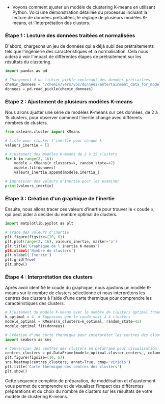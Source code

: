 - Voyons comment ajuster un modèle de clustering K-means en utilisant Python. Voici une démonstration détaillée du processus incluant la lecture de données prétraitées, le réglage de plusieurs modèles K-means, et l'interprétation des clusters.

### Étape 1 : Lecture des données traitées et normalisées
D'abord, chargeons un jeu de données qui a déjà subi des prétraitements tels que l'ingénierie des caractéristiques et la normalisation. Cela nous aidera à voir l'impact de différentes étapes de prétraitement sur les résultats du clustering.

```python
import pandas as pd

# Chargement d'un fichier pickle contenant des données prétraitées
chemin_donnees = '/chemin/vers/vos/donnees/entertainment_data_for_modeling.pkl'
donnees = pd.read_pickle(chemin_donnees)
```

### Étape 2 : Ajustement de plusieurs modèles K-means
Nous allons ajuster une série de modèles K-means sur ces données, de 2 à 15 clusters, pour observer comment l'inertie change avec différents nombres de clusters.

```python
from sklearn.cluster import KMeans

# Liste pour stocker l'inertie pour chaque k
valeurs_inertie = []

# Ajustement des modèles K-means de 2 à 15 clusters
for k in range(2, 16):
    modele = KMeans(n_clusters=k, random_state=42)
    modele.fit(donnees)
    valeurs_inertie.append(modele.inertia_)

# Impression des valeurs d'inertie pour les examiner
print(valeurs_inertie)
```

### Étape 3 : Création d'un graphique de l'inertie
Ensuite, nous allons tracer ces valeurs d'inertie pour trouver le « coude », qui peut aider à décider du nombre optimal de clusters.

```python
import matplotlib.pyplot as plt

# Tracé des valeurs d'inertie
plt.figure(figsize=(10, 6))
plt.plot(range(2, 16), valeurs_inertie, marker='o')
plt.title('Graphique de l'inertie K-means')
plt.xlabel('Nombre de clusters')
plt.ylabel('Inertie')
plt.grid(True)
plt.show()
```

### Étape 4 : Interprétation des clusters
Après avoir identifié le coude du graphique, nous ajustons un modèle K-means sur le nombre de clusters sélectionné et nous interprétons les centres des clusters à l'aide d'une carte thermique pour comprendre les caractéristiques des clusters.

```python
# Ajustement du modèle K-means avec le nombre de clusters optimal trouvé
k_optimal = 4  # Supposons que le coude soit à 4 clusters
modele_optimal = KMeans(n_clusters=k_optimal, random_state=42)
modele_optimal.fit(donnees)

# Création d'une carte thermique pour interpréter les centres des clusters
import seaborn as sns

# Conversion des centres des clusters en DataFrame pour visualisation
centres_clusters = pd.DataFrame(modele_optimal.cluster_centers_, columns=donnees.columns)
plt.figure(figsize=(10, 6))
sns.heatmap(centres_clusters, annot=True, cmap='viridis')
plt.title('Carte thermique des centres des clusters')
plt.show()
```

Cette séquence complète de préparation, de modélisation et d'ajustement vous permet de comprendre et de visualiser l'impact des différentes préparations et du choix du nombre de clusters sur les résultats de votre modèle de clustering K-means.
